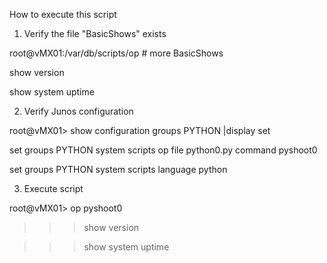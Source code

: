 How to execute this script

1) Verify the file "BasicShows" exists

root@vMX01:/var/db/scripts/op # more BasicShows

show version

show system uptime

2) Verify Junos configuration

root@vMX01> show configuration groups PYTHON |display set

set groups PYTHON system scripts op file python0.py command pyshoot0

set groups PYTHON system scripts language python

3) Execute script

root@vMX01> op pyshoot0  

>>>show version

>>>show system uptime
